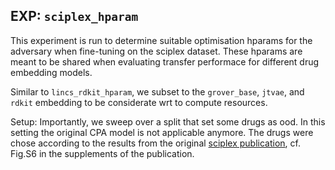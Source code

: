 
## EXP: `sciplex_hparam`
This experiment is run to determine suitable optimisation hparams for the adversary when fine-tuning on the sciplex dataset. These hparams are meant to be shared when evaluating transfer performace for different drug embedding models. 

Similar to `lincs_rdkit_hparam`, we subset to the `grover_base`, `jtvae`, and `rdkit` embedding to be considerate wrt to compute resources. 

Setup: 
Importantly, we sweep over a split that set some drugs as ood. In this setting the original CPA model is not applicable anymore. The drugs were chose according to the results from the original [sciplex publication](https://www.science.org/doi/full/10.1126/science.aax6234), cf. Fig.S6 in the supplements of the publication. 
